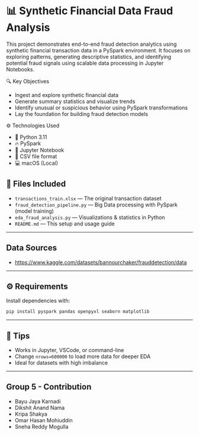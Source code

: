 # 📊 Synthetic Financial Data Fraud Analysis

This project demonstrates end-to-end fraud detection analytics using synthetic financial transaction data in a PySpark environment. It focuses on exploring patterns, generating descriptive statistics, and identifying potential fraud signals using scalable data processing in Jupyter Notebooks.

🔍 Key Objectives
- Ingest and explore synthetic financial data
- Generate summary statistics and visualize trends
- Identify unusual or suspicious behavior using PySpark transformations
- Lay the foundation for building fraud detection models

⚙️ Technologies Used
- 🐍 Python 3.11
- 🔥 PySpark
- 📓 Jupyter Notebook
- 📁 CSV file format
- 💻 macOS (Local)

## 📁 Files Included

- `transactions_train.xlsx` — The original transaction dataset
- `fraud_detection_pipeline.py` — Big Data processing with PySpark (model training)
- `eda_fraud_analysis.py` — Visualizations & statistics in Python
- `README.md` — This setup and usage guide

---
## Data Sources

- https://www.kaggle.com/datasets/bannourchaker/frauddetection/data

___

## ⚙️ Requirements

Install dependencies with:

```bash
pip install pyspark pandas openpyxl seaborn matplotlib
```

---

## 📌 Tips

- Works in Jupyter, VSCode, or command-line
- Change `nrows=600000` to load more data for deeper EDA
- Ideal for datasets with high imbalance

---


## Group 5 - Contribution 

- Bayu Jaya Karnadi
- Dikshit Anand Nama
- Kripa Shakya
- Omar Hasan Mohiuddin
- Sneha Reddy Mogulla


